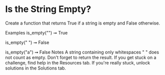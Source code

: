 # Is the String Empty?

Create a function that returns True if a string is empty and False otherwise.

Examples
is_empty("") ➞ True

is_empty(" ") ➞ False

is_empty("a") ➞ False
Notes
A string containing only whitespaces " " does not count as empty.
Don't forget to return the result.
If you get stuck on a challenge, find help in the Resources tab.
If you're really stuck, unlock solutions in the Solutions tab.
